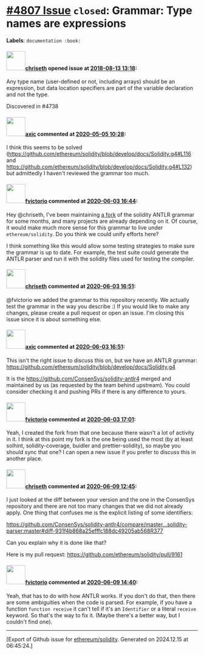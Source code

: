 # [\#4807 Issue](https://github.com/ethereum/solidity/issues/4807) `closed`: Grammar: Type names are expressions
**Labels**: `documentation :book:`


#### <img src="https://avatars.githubusercontent.com/u/9073706?v=4" width="50">[chriseth](https://github.com/chriseth) opened issue at [2018-08-13 13:18](https://github.com/ethereum/solidity/issues/4807):

Any type name (user-defined or not, including arrays) should be an expression, but data location specifiers are part of the variable declaration and not the type.

Discovered in #4738 

#### <img src="https://avatars.githubusercontent.com/u/20340?v=4" width="50">[axic](https://github.com/axic) commented at [2020-05-05 10:28](https://github.com/ethereum/solidity/issues/4807#issuecomment-623976057):

I think this seems to be solved (https://github.com/ethereum/solidity/blob/develop/docs/Solidity.g4#L116 and https://github.com/ethereum/solidity/blob/develop/docs/Solidity.g4#L132) but admittedly I haven't reviewed the grammar too much.

#### <img src="https://avatars.githubusercontent.com/u/417134?u=5feef499be4f54bc60b2719221a4ec238bc83562&v=4" width="50">[fvictorio](https://github.com/fvictorio) commented at [2020-06-03 16:44](https://github.com/ethereum/solidity/issues/4807#issuecomment-638317617):

Hey @chriseth, I've been maintaining [a fork](https://github.com/solidity-parser/antlr) of the solidity ANTLR grammar for some months, and many projects are already depending on it. Of course, it would make much more sense for this grammar to live under `ethereum/solidity`. Do you think we could unify efforts here?

I think something like this would allow some testing strategies to make sure the grammar is up to date. For example, the test suite could generate the ANTLR parser and run it with the solidity files used for testing the compiler.

#### <img src="https://avatars.githubusercontent.com/u/9073706?v=4" width="50">[chriseth](https://github.com/chriseth) commented at [2020-06-03 16:51](https://github.com/ethereum/solidity/issues/4807#issuecomment-638321779):

@fvictorio we added the grammar to this repository recently. We actually test the grammar in the way you describe :)
If you would like to make any changes, please create a pull request or open an issue. I'm closing this issue since it is about something else.

#### <img src="https://avatars.githubusercontent.com/u/20340?v=4" width="50">[axic](https://github.com/axic) commented at [2020-06-03 16:51](https://github.com/ethereum/solidity/issues/4807#issuecomment-638322020):

This isn't the right issue to discuss this on, but we have an ANTLR grammar: https://github.com/ethereum/solidity/blob/develop/docs/Solidity.g4

It is the https://github.com/ConsenSys/solidity-antlr4 merged and maintained by us (as requested by the team behind upstream). You could consider checking it and pushing PRs if there is any difference to yours.

#### <img src="https://avatars.githubusercontent.com/u/417134?u=5feef499be4f54bc60b2719221a4ec238bc83562&v=4" width="50">[fvictorio](https://github.com/fvictorio) commented at [2020-06-03 17:01](https://github.com/ethereum/solidity/issues/4807#issuecomment-638327421):

Yeah, I created the fork from that one because there wasn't a lot of activity in it. I think at this point my fork is the one being used the most (by at least solhint, solidity-coverage, buidler and prettier-solidity), so maybe you should sync that one? I can open a new issue if you prefer to discuss this in another place.

#### <img src="https://avatars.githubusercontent.com/u/9073706?v=4" width="50">[chriseth](https://github.com/chriseth) commented at [2020-06-09 12:45](https://github.com/ethereum/solidity/issues/4807#issuecomment-641267282):

I just looked at the diff between your version and the one in the ConsenSys repository and there are not too many changes that we did not already apply. One thing that confuses me is the explicit listing of some identifiers:

https://github.com/ConsenSys/solidity-antlr4/compare/master...solidity-parser:master#diff-931f4b868a25efffc188dc49205ab568R377

Can you explain why it is done like that?

Here is my pull request: https://github.com/ethereum/solidity/pull/9161

#### <img src="https://avatars.githubusercontent.com/u/417134?u=5feef499be4f54bc60b2719221a4ec238bc83562&v=4" width="50">[fvictorio](https://github.com/fvictorio) commented at [2020-06-09 14:40](https://github.com/ethereum/solidity/issues/4807#issuecomment-641342011):

Yeah, that has to do with how ANTLR works. If you don't do that, then there are some ambiguities when the code is parsed. For example, if you have a function `function receive` it can't tell if it's an `Identifier` or a literal `receive` keyword. So that's the way to fix it. (Maybe there's a better way, but I couldn't find one).


-------------------------------------------------------------------------------



[Export of Github issue for [ethereum/solidity](https://github.com/ethereum/solidity). Generated on 2024.12.15 at 06:45:24.]
